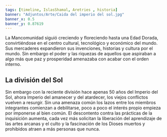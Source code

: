```yaml
---
tags: [timeline, IslasShamal, Aretries , historia]
banner: "Adjuntos/Arte/Caida del imperio del sol.jpg"
banner_x: 0.5
banner_y: 0.87619
---
```

<span 
	  class='ob-timelines' 
	  data-date='693' 
	  data-title='La división del Sol' 
	  data-class='white' 
	  data-img = 'Adjuntos/Arte/Caida del imperio del sol.jpg' > 
	La Mancomunidad siguió creciendo y floreciendo hasta una Edad Dorada, convirtiéndose en el centro cultural, tecnológico y económico del mundo. Sus mercaderes expandieron sus invenciones, historias y cultura por el mundo. Sin embargo el poder y las riquezas de aquellos que aspiraban a algo más que paz y prosperidad amenazaba con acabar con el orden interno.
</span>
## La división del Sol

Sin embargo con la reciente división hace apenas 50 años del Imperio del Sol, ahora Imperio del amanecer y del atardecer, los viejos conflictos vuelven a resurgir. Sin una amenaza común los lazos entre los miembros integrantes comienzan a debilitarse, poco a poco el interés propio empieza por imponerse al bien común. El descontento contra las prácticas de la inquisición aumenta, cada vez más solicitan la liberación del aprendizaje de las artes arcanas y el culto y la fascinación de los Dioses muertos y prohibidos atraen a más personas que nunca.
